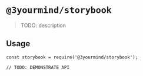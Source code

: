 # `@3yourmind/storybook`

> TODO: description

## Usage

```
const storybook = require('@3yourmind/storybook');

// TODO: DEMONSTRATE API
```
